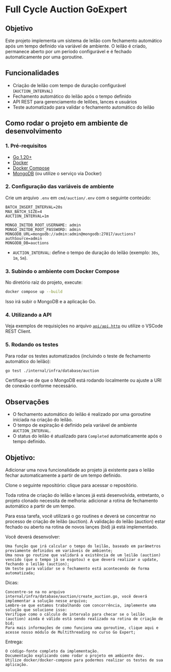 # Full Cycle Auction GoExpert

## Objetivo

Este projeto implementa um sistema de leilão com fechamento automático após um tempo definido via variável de ambiente. O leilão é criado, permanece aberto por um período configurável e é fechado automaticamente por uma goroutine.

## Funcionalidades

- Criação de leilão com tempo de duração configurável (`AUCTION_INTERVAL`)
- Fechamento automático do leilão após o tempo definido
- API REST para gerenciamento de leilões, lances e usuários
- Teste automatizado para validar o fechamento automático do leilão

## Como rodar o projeto em ambiente de desenvolvimento

### 1. Pré-requisitos

- [Go 1.20+](https://golang.org/dl/)
- [Docker](https://www.docker.com/)
- [Docker Compose](https://docs.docker.com/compose/)
- [MongoDB](https://www.mongodb.com/) (ou utilize o serviço via Docker)

### 2. Configuração das variáveis de ambiente

Crie um arquivo `.env` em `cmd/auction/.env` com o seguinte conteúdo:

```
BATCH_INSERT_INTERVAL=20s
MAX_BATCH_SIZE=4
AUCTION_INTERVAL=1m

MONGO_INITDB_ROOT_USERNAME: admin
MONGO_INITDB_ROOT_PASSWORD: admin
MONGODB_URL=mongodb://admin:admin@mongodb:27017/auctions?authSource=admin
MONGODB_DB=auctions
```

- `AUCTION_INTERVAL`: define o tempo de duração do leilão (exemplo: `30s`, `1m`, `5m`).

### 3. Subindo o ambiente com Docker Compose

No diretório raiz do projeto, execute:

```sh
docker compose up --build
```

Isso irá subir o MongoDB e a aplicação Go.

### 4. Utilizando a API

Veja exemplos de requisições no arquivo [`api/api.http`](api/api.http) ou utilize o VSCode REST Client.

### 5. Rodando os testes

Para rodar os testes automatizados (incluindo o teste de fechamento automático do leilão):

```sh
go test ./internal/infra/database/auction
```

Certifique-se de que o MongoDB está rodando localmente ou ajuste a URI de conexão conforme necessário.

## Observações

- O fechamento automático do leilão é realizado por uma goroutine iniciada na criação do leilão.
- O tempo de expiração é definido pela variável de ambiente `AUCTION_INTERVAL`.
- O status do leilão é atualizado para `Completed` automaticamente após o tempo definido.

## Objetivo:

Adicionar uma nova funcionalidade ao projeto já existente para o leilão fechar automaticamente a partir de um tempo definido.

Clone o seguinte repositório: clique para acessar o repositório.

Toda rotina de criação do leilão e lances já está desenvolvida, entretanto, o projeto clonado necessita de melhoria: adicionar a rotina de fechamento automático a partir de um tempo.

Para essa tarefa, você utilizará o go routines e deverá se concentrar no processo de criação de leilão (auction). A validação do leilão (auction) estar fechado ou aberto na rotina de novos lançes (bid) já está implementado.

Você deverá desenvolver:

    Uma função que irá calcular o tempo do leilão, baseado em parâmetros previamente definidos em variáveis de ambiente;
    Uma nova go routine que validará a existência de um leilão (auction) vencido (que o tempo já se esgotou) e que deverá realizar o update, fechando o leilão (auction);
    Um teste para validar se o fechamento está acontecendo de forma automatizada;


Dicas:

    Concentre-se na no arquivo internal/infra/database/auction/create_auction.go, você deverá implementar a solução nesse arquivo;
    Lembre-se que estamos trabalhando com concorrência, implemente uma solução que solucione isso:
    Verifique como o cálculo de intervalo para checar se o leilão (auction) ainda é válido está sendo realizado na rotina de criação de bid;
    Para mais informações de como funciona uma goroutine, clique aqui e acesse nosso módulo de Multithreading no curso Go Expert;
     

Entrega:

    O código-fonte completo da implementação.
    Documentação explicando como rodar o projeto em ambiente dev.
    Utilize docker/docker-compose para podermos realizar os testes de sua aplicação.
